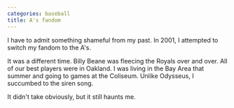 ```yaml
---
categories: baseball
title: A's fandom
---
```


I have to admit something shameful from my past. In 2001, I attempted to switch my fandom to the A's.

It was a different time. Billy Beane was fleecing the Royals over and over. All of our best players were in Oakland. I was living in the Bay Area that summer and going to games at the Coliseum. Unlike Odysseus, I succumbed to the siren song.

It didn't take obviously, but it still haunts me.